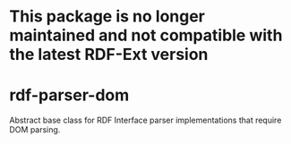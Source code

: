 # This package is no longer maintained and not compatible with the latest RDF-Ext version

# rdf-parser-dom

Abstract base class for RDF Interface parser implementations that require DOM parsing.
